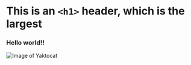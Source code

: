 # This is an `<h1>` header, which is the largest

### Hello world!!
![Image of Yaktocat](https://octodex.github.com/images/yaktocat.png)
